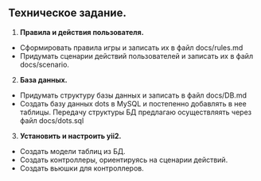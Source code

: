 ## Техническое задание.

1. __Правила и действия пользователя.__
  * Сформировать правила игры и записать их в файл docs/rules.md
  * Придумать сценарии действий пользователей и записать их в файл docs/scenario.

2. __База данных.__
  * Придумать структуру базы данных и записать в файл docs/DB.md
  * Создать базу данных dots в MySQL и постепенно добавлять в нее таблицы.
Передачу структуры БД предлагаю осуществляять через файл docs/dots.sql

3. __Установить и настроить yii2.__
  * Создать модели таблиц из БД.
  * Создать контроллеры, ориентируясь на сценарии действий.
  * Создать вьюшки для контроллеров.
